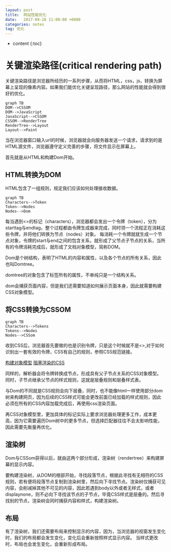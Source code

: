 ```yaml
---
layout: post
title:  网站性能优化
date:   2017-09-26 11:00:00 +0800
categories: notes
tag: 优化
---
```


* content
{:toc}


# 关键渲染路径(critical rendering path)
关键渲染路径是浏览器所经历的一系列步骤，从而将HTML，css，js，转换为屏幕上呈现的像素内容。如果我们能优化关键呈现路径，那么网站的性能就会得到很好的优化。



```
graph TB
DOM-->CSSOM
DOM-->JavaScript
JavaScript-->CSSOM
CSSOM-->RenderTree
RenderTree-->Layout
Layout-->Paint
```

当在浏览器窗口输入url的时候，浏览器就会向服务器发送一个请求，请求到的是HTML源文件，浏览器遵守定义完善的步骤，将文件显示在屏幕上。

首先就是从HTML和构建Dom开始。
## HTML转换为DOM
HTML包含了一组规则，规定我们应该如何处理接收数据。

```
graph TB
Characters-->Token
Token-->Nodes
Nodes-->Dom
```
每当遇到<>的标记（characters），浏览器都会发出一个令牌（token），分为starttag与endtag，整个过程都由令牌生成器来完成，同时领一个流程正在消耗这些令牌，并将他们转换为节点（nodes）对象。
每消耗一个令牌就就生成一个节点对象，令牌的start与end之间的包含关系，就形成了父节点子节点的关系，当所有的令牌消耗完成后，就形成了文档对象模型，简称DOM。

Dom是个树结构，表明了HTML的内容和属性，以及各个节点的所有关系，因此也叫Domtree。

domtree的对象包含了标签所有的属性，不单纯只是一个结构关系。

dom会捕获页面内容，但是我们还需要知道如何展示页面本身，因此就需要构建CSS对象模型。


## 将CSS转换为CSSOM
```
graph TB
Characters-->Tokens
Tokens-->Nodes
Nodes-->CSSom
```
收到CSS后，浏览器首先要做的也是识别令牌，只是这个时候就不是<>,对于如何识别出一套有效的令牌，CSS有自己的规则，参照CSS规范链接。

[构建对象模型](https://developers.google.com/web/fundamentals/performance/critical-rendering-path/constructing-the-object-model#css-object-model-cssom)
[阻塞渲染的CSS](https://developers.google.com/web/fundamentals/performance/critical-rendering-path/render-blocking-css)

同样的，解析器会将令牌转换成节点，形成具有父子节点关系的CSS对象模型。
同时，子节点继承父节点的样式规则，这就是层叠规则和层叠样式表。

与Dom的不同就是CSS规则会向下层叠，同时，也不能像html一样使用部分dom树来构建网页，因为后续的CSS样式可能会更改前面已经加载的样式规则，因此必须在所有的CSS内容加载完成后，再使用css渲染页面。

再CSS对象模型里，更加具体的标记实际上要求浏览器处理更多工作，成本更高，因为它需要遍历Dom树中的更多节点，但选择匹配器往往不会太影响性能，因此需要先衡量再优化。

## 渲染树

Dom与CSSom获得以后，就由这两个部分形成，渲染树（rendertree）来构建屏幕的显示内容。

要构建渲染树，从DOM的根部开始，寻找段落节点，根据此寻找有无相符的CSS规则，若有便将段落节点复制到渲染树里，然后向下寻找节点。渲染树仅捕获可见内容，会削减掉其他不可见的内容，因此若遇到body以外或者无样式，或者displaynone，则不必向下寻找该节点的子节点，毕竟CSS样式是层叠的。然后寻找别的节点，渲染树会同时捕获内容和样式，构建渲染树。

## 布局
有了渲染树，我们还需要布局来控制显示的内容，因为，当浏览器的视窗发生变化时，我们的布局都会发生变化，变化后会重新按照样式显示内容。
当样式更改时，布局也会发生变化，会重新形成布局。

